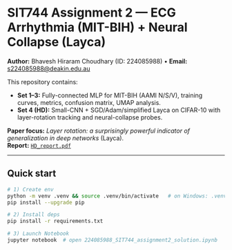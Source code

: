 # SIT744 Assignment 2 — ECG Arrhythmia (MIT-BIH) + Neural Collapse (Layca)
**Author:** Bhavesh Hiraram Choudhary (ID: 224085988) • **Email:** s224085988@deakin.edu.au

This repository contains:
- **Set 1–3:** Fully-connected MLP for MIT-BIH (AAMI N/S/V), training curves, metrics, confusion matrix, UMAP analysis.
- **Set 4 (HD):** Small-CNN + SGD/Adam/simplified Layca on CIFAR-10 with layer-rotation tracking and neural-collapse probes.

**Paper focus:** *Layer rotation: a surprisingly powerful indicator of generalization in deep networks* (Layca).  
**Report:** [`HD_report.pdf`](HD%20report.pdf)

---

## Quick start

```bash
# 1) Create env
python -m venv .venv && source .venv/bin/activate   # on Windows: .venv\Scripts\activate
pip install --upgrade pip

# 2) Install deps
pip install -r requirements.txt

# 3) Launch Notebook
jupyter notebook  # open 224085988_SIT744_assignment2_solution.ipynb
